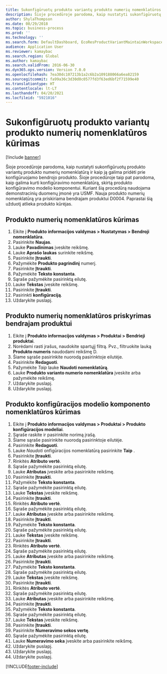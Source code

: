 ```yaml
---
title: Sukonfigūruotų produkto variantų produkto numerių nomenklatūros kūrimas
description: Šioje procedūroje parodoma, kaip nustatyti sukonfigūruotų produkto variantų produkto numerių nomenklatūrą ir kaip ją galima pridėti prie konfigūruojamo bendrojo produkto.
author: ShylaThompson
ms.date: 08/29/2018
ms.topic: business-process
ms.prod: ''
ms.technology: ''
ms.search.form: DefaultDashboard, EcoResProductVariantMaintainWorkspace, EcoResNomenclature, EcoResProductListPage, EcoResProductDetails, PCProductConfigurationModelListPage, PCProductConfigurationModelDetails
audience: Application User
ms.reviewer: kamaybac
ms.search.region: Global
ms.author: kamaybac
ms.search.validFrom: 2016-06-30
ms.dyn365.ops.version: Version 7.0.0
ms.openlocfilehash: 7ea30dc107213b1a2c6b2a109188066a6ea82159
ms.sourcegitcommit: fa99a36c3d30d0c0577fd3f63ed6bf2f71599e40
ms.translationtype: HT
ms.contentlocale: lt-LT
ms.lasthandoff: 04/20/2021
ms.locfileid: "5921016"
---
```

# <a name="create-a-product-number-nomenclature-for-configured-product-variants"></a>Sukonfigūruotų produkto variantų produkto numerių nomenklatūros kūrimas

[!include [banner](../../includes/banner.md)]

Šioje procedūroje parodoma, kaip nustatyti sukonfigūruotų produkto variantų produkto numerių nomenklatūrą ir kaip ją galima pridėti prie konfigūruojamo bendrojo produkto. Šioje procedūroje taip pat parodoma, kaip galima kurti konfigūravimo nomenklatūrą, skirtą produkto konfigūravimo modelio komponentui. Kuriant šią procedūrą naudojama demonstracinių duomenų įmonė yra USMF. Nauja produkto numerių nomenklatūrą yra priskiriama bendrajam produktui D0004. Paprastai šią užduotį atlieka produkto kūrėjas.

## <a name="create-a-product-number-nomenclature"></a>Produkto numerių nomenklatūros kūrimas

1. Eikite į **Produkto informacijos valdymas \> Nustatymas \> Bendroji nomenklatūra**.
1. Pasirinkite **Naujas**.
1. Lauke **Pavadinimas** įveskite reikšmę.
1. Lauke **Aprašo laukas** surinkite reikšmę.
1. Pasirinkite **Įtraukti**.
1. Pažymėkite **Produkto pagrindinį** numerį.
1. Pasirinkite **Įtraukti**.
1. Pažymėkite **Teksto konstanta**.
1. Sąraše pažymėkite pasirinktą eilutę.
1. Lauke **Tekstas** įveskite reikšmę.
1. Pasirinkite **Įtraukti**.
1. Pasirinkti **konfigūraciją**.
1. Uždarykite puslapį.

## <a name="assign-the-product-number-nomenclature-to-a-product-master"></a>Produkto numerių nomenklatūros priskyrimas bendrajam produktui

1. Eikite į **Produkto informacijos valdymas \> Produktai \> Bendrieji produktai**.
1. Norėdami rasti įrašus, naudokite spartųjį filtrą. Pvz., filtruokite lauką **Produkto numeris** naudodami reikšmę D.
1. Šiame sąraše pasirinkite nuorodą pasirinktoje eilutėje.
1. Pasirinkite **Redaguoti**.
1. Pažymėkite *Taip* lauke **Naudoti nomenklatūrą**.
1. Lauke **Produkto varianto numerio nomenklatūra** įveskite arba pažymėkite reikšmę.
1. Uždarykite puslapį.
1. Uždarykite puslapį.

## <a name="create-nomenclature-for-a-product-configuration-model-component"></a>Produkto konfigūracijos modelio komponento nomenklatūros kūrimas

1. Eikite į **Produkto informacijos valdymas \> Produktai \> Produkto konfigūracijos modeliai**.
1. Sąraše raskite ir pasirinkite norimą įrašą.
1. Šiame sąraše pasirinkite nuorodą pasirinktoje eilutėje.
1. Pasirinkite **Redaguoti**.
1. Lauke *Naudoti* onfigūracijos nomenklatūrą pasirinkite **Taip** .
1. Pasirinkite **Įtraukti**.
1. Rinkitės **Atributo vertė**.
1. Sąraše pažymėkite pasirinktą eilutę.
1. Lauke **Atributas** įveskite arba pasirinkite reikšmę.
1. Pasirinkite **Įtraukti**.
1. Pažymėkite **Teksto konstanta**.
1. Sąraše pažymėkite pasirinktą eilutę.
1. Lauke **Tekstas** įveskite reikšmę.
1. Pasirinkite **Įtraukti**.
1. Rinkitės **Atributo vertė**.
1. Sąraše pažymėkite pasirinktą eilutę.
1. Lauke **Atributas** įveskite arba pasirinkite reikšmę.
1. Pasirinkite **Įtraukti**.
1. Pažymėkite **Teksto konstanta**.
1. Sąraše pažymėkite pasirinktą eilutę.
1. Lauke **Tekstas** įveskite reikšmę.
1. Pasirinkite **Įtraukti**.
1. Rinkitės **Atributo vertė**.
1. Sąraše pažymėkite pasirinktą eilutę.
1. Lauke **Atributas** įveskite arba pasirinkite reikšmę.
1. Pasirinkite **Įtraukti**.
1. Pažymėkite **Teksto konstanta**.
1. Sąraše pažymėkite pasirinktą eilutę.
1. Lauke **Tekstas** įveskite reikšmę.
1. Pasirinkite **Įtraukti**.
1. Rinkitės **Atributo vertė**.
1. Sąraše pažymėkite pasirinktą eilutę.
1. Lauke **Atributas** įveskite arba pasirinkite reikšmę.
1. Pasirinkite **Įtraukti**.
1. Pažymėkite **Teksto konstanta**.
1. Sąraše pažymėkite pasirinktą eilutę.
1. Lauke **Tekstas** įveskite reikšmę.
1. Pasirinkite **Įtraukti**.
1. Pasirinkite **Numeravimo sekos vertę**.
1. Sąraše pažymėkite pasirinktą eilutę.
1. Lauke **Numeravimo seka** įveskite arba pasirinkite reikšmę.
1. Uždarykite puslapį.
1. Uždarykite puslapį.
1. Uždarykite puslapį.

[!INCLUDE[footer-include](../../../includes/footer-banner.md)]
